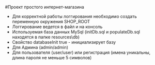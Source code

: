#Проект простого интернет-магазина
- Для корректной работы логгирования необходимо создать переменную окружения SHOP_ROOT
- Логгирование ведется в файл и на консоль
- Используемая база данных MySql (initDb.sql и populateDb.sql находятся в папке resources\db)
- Свойство databaseInit true - инициализирует базу
- Для Админа (admin/admin)
- Для пользователя (user/user) или регистрация (имена уникальны, длина пароля не меньше 5 символов)